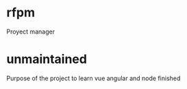 # rfpm
Proyect manager

# unmaintained

Purpose of the project to learn vue angular and node finished 
